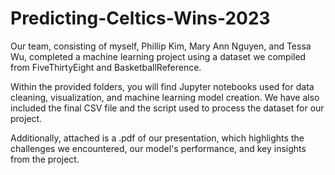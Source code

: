 # Predicting-Celtics-Wins-2023
Our team, consisting of myself,  Phillip Kim, Mary Ann Nguyen, and Tessa Wu, completed a machine learning project using a dataset we compiled from FiveThirtyEight and BasketballReference.

Within the provided folders, you will find Jupyter notebooks used for data cleaning, visualization, and machine learning model creation. We have also included the final CSV file and the script used to process the dataset for our project.

Additionally, attached is a .pdf of our presentation, which highlights the challenges we encountered, our model's performance, and key insights from the project.
